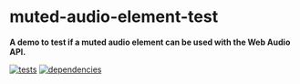 # muted-audio-element-test

**A demo to test if a muted audio element can be used with the Web Audio API.**

[![tests](https://img.shields.io/travis/chrisguttandin/muted-audio-element-test/master.svg?style=flat-square)](https://travis-ci.org/chrisguttandin/muted-audio-element-test)
[![dependencies](https://img.shields.io/david/chrisguttandin/muted-audio-element-test.svg?style=flat-square)](https://www.npmjs.com/package/muted-audio-element-test)
